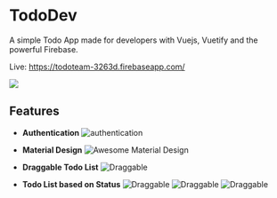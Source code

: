 # TodoDev
A simple Todo App made for developers with Vuejs, Vuetify and the powerful Firebase.

Live: https://todoteam-3263d.firebaseapp.com/

![
](https://i.imgur.com/LPOv1nz.png)

## Features
- **Authentication** ![authentication](https://i.imgur.com/xsK9SQK.gif)

- **Material Design** ![Awesome Material Design](https://imgur.com/pyTyEjL.png)

- **Draggable Todo List** ![Draggable](https://imgur.com/6fEmPRB.png)

- **Todo List based on Status**
![Draggable](https://i.imgur.com/ltSRkTZ.png) ![Draggable](https://imgur.com/0FNTS3r.png) ![Draggable]( https://imgur.com/ywX7cnC.png)

